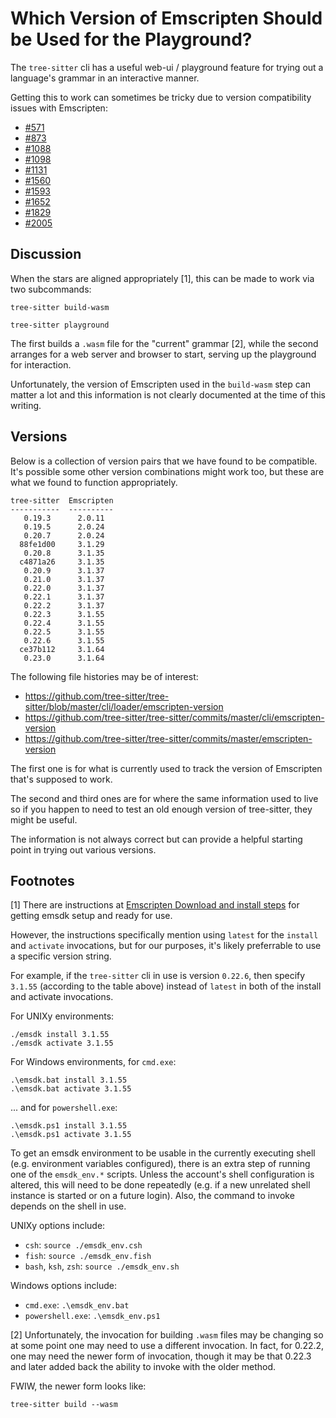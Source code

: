# Which Version of Emscripten Should be Used for the Playground?

The `tree-sitter` cli has a useful web-ui / playground feature
for trying out a language's grammar in an interactive manner.

Getting this to work can sometimes be tricky due to version
compatibility issues with Emscripten:

* [#571](https://github.com/tree-sitter/tree-sitter/issues/571)
* [#873](https://github.com/tree-sitter/tree-sitter/issues/873)
* [#1088](https://github.com/tree-sitter/tree-sitter/issues/1088)
* [#1098](https://github.com/tree-sitter/tree-sitter/issues/1098)
* [#1131](https://github.com/tree-sitter/tree-sitter/issues/1131)
* [#1560](https://github.com/tree-sitter/tree-sitter/issues/1560)
* [#1593](https://github.com/tree-sitter/tree-sitter/issues/1593)
* [#1652](https://github.com/tree-sitter/tree-sitter/issues/1652)
* [#1829](https://github.com/tree-sitter/tree-sitter/issues/1829)
* [#2005](https://github.com/tree-sitter/tree-sitter/discussions/2005)

## Discussion

When the stars are aligned appropriately [1], this can be made to
work via two subcommands:

```
tree-sitter build-wasm
```

```
tree-sitter playground
```

The first builds a `.wasm` file for the "current" grammar [2], while the
second arranges for a web server and browser to start, serving up the
playground for interaction.

Unfortunately, the version of Emscripten used in the `build-wasm` step
can matter a lot and this information is not clearly documented at the
time of this writing.

## Versions

Below is a collection of version pairs that we have found to be
compatible.  It's possible some other version combinations might work
too, but these are what we found to function appropriately.

```
tree-sitter  Emscripten
-----------  ----------
   0.19.3      2.0.11
   0.19.5      2.0.24
   0.20.7      2.0.24
  88fe1d00     3.1.29
   0.20.8      3.1.35
  c4871a26     3.1.35
   0.20.9      3.1.37
   0.21.0      3.1.37
   0.22.0      3.1.37
   0.22.1      3.1.37
   0.22.2      3.1.37
   0.22.3      3.1.55
   0.22.4      3.1.55
   0.22.5      3.1.55
   0.22.6      3.1.55
  ce37b112     3.1.64
   0.23.0      3.1.64
```

The following file histories may be of interest:

* https://github.com/tree-sitter/tree-sitter/blob/master/cli/loader/emscripten-version
* https://github.com/tree-sitter/tree-sitter/commits/master/cli/emscripten-version
* https://github.com/tree-sitter/tree-sitter/commits/master/emscripten-version

The first one is for what is currently used to track the version of
Emscripten that's supposed to work.

The second and third ones are for where the same information used to
live so if you happen to need to test an old enough version of
tree-sitter, they might be useful.

The information is not always correct but can provide a helpful
starting point in trying out various versions.

## Footnotes

[1] There are instructions at [Emscripten Download and install
steps](https://emscripten.org/docs/getting_started/downloads.html)
for getting emsdk setup and ready for use.

However, the instructions specifically mention using `latest` for the
`install` and `activate` invocations, but for our purposes, it's
likely preferrable to use a specific version string.

For example, if the `tree-sitter` cli in use is version `0.22.6`, then
specify `3.1.55` (according to the table above) instead of `latest` in
both of the install and activate invocations.

For UNIXy environments:

```
./emsdk install 3.1.55
./emsdk activate 3.1.55
```

For Windows environments, for `cmd.exe`:

```
.\emsdk.bat install 3.1.55
.\emsdk.bat activate 3.1.55
```

... and for `powershell.exe`:

```
.\emsdk.ps1 install 3.1.55
.\emsdk.ps1 activate 3.1.55
```

To get an emsdk environment to be usable in the currently executing
shell (e.g. environment variables configured), there is an extra step
of running one of the `emsdk_env.*` scripts.  Unless the account's
shell configuration is altered, this will need to be done repeatedly
(e.g. if a new unrelated shell instance is started or on a future
login).  Also, the command to invoke depends on the shell in use.

UNIXy options include:

* `csh`: `source ./emsdk_env.csh`
* `fish`: `source ./emsdk_env.fish`
* `bash`, `ksh`, `zsh`: `source ./emsdk_env.sh`

Windows options include:

* `cmd.exe`: `.\emsdk_env.bat`
* `powershell.exe`: `.\emsdk_env.ps1`

[2] Unfortunately, the invocation for building `.wasm` files may be
changing so at some point one may need to use a different invocation.
In fact, for 0.22.2, one may need the newer form of invocation, though
it may be that 0.22.3 and later added back the ability to invoke
with the older method.

FWIW, the newer form looks like:

```
tree-sitter build --wasm
```
